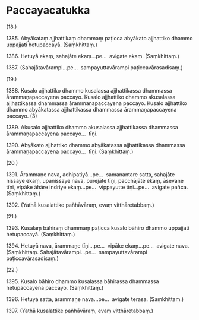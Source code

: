 

# Paccayacatukka





(18.)

1385\. Abyākataṃ ajjhattikaṃ dhammaṃ paṭicca abyākato ajjhattiko dhammo uppajjati hetupaccayā. (Saṃkhittaṃ.)

1386\. Hetuyā ekaṃ, sahajāte ekaṃ…pe…  avigate ekaṃ. (Saṃkhittaṃ.)

1387\. (Sahajātavārampi…pe…  sampayuttavārampi paṭiccavārasadisaṃ.)

(19.)

1388\. Kusalo ajjhattiko dhammo kusalassa ajjhattikassa dhammassa ārammaṇapaccayena paccayo. Kusalo ajjhattiko dhammo akusalassa ajjhattikassa dhammassa ārammaṇapaccayena paccayo. Kusalo ajjhattiko dhammo abyākatassa ajjhattikassa dhammassa ārammaṇapaccayena paccayo. (3)

1389\. Akusalo ajjhattiko dhammo akusalassa ajjhattikassa dhammassa ārammaṇapaccayena paccayo…  tīṇi.

1390\. Abyākato ajjhattiko dhammo abyākatassa ajjhattikassa dhammassa ārammaṇapaccayena paccayo…  tīṇi. (Saṃkhittaṃ.)

(20.)

1391\. Ārammaṇe nava, adhipatiyā…pe…  samanantare satta, sahajāte nissaye ekaṃ, upanissaye nava, purejāte tīṇi, pacchājāte ekaṃ, āsevane tīṇi, vipāke āhāre indriye ekaṃ…pe…  vippayutte tīṇi…pe…  avigate pañca. (Saṃkhittaṃ.)

1392\. (Yathā kusalattike pañhāvāraṃ, evaṃ vitthāretabbaṃ.)

(21.)

1393\. Kusalaṃ bāhiraṃ dhammaṃ paṭicca kusalo bāhiro dhammo uppajjati hetupaccayā. (Saṃkhittaṃ.)

1394\. Hetuyā nava, ārammaṇe tīṇi…pe…  vipāke ekaṃ…pe…  avigate nava. (Saṃkhittaṃ. Sahajātavārampi…pe…  sampayuttavārampi paṭiccavārasadisaṃ.)

(22.)

1395\. Kusalo bāhiro dhammo kusalassa bāhirassa dhammassa hetupaccayena paccayo. (Saṃkhittaṃ.)

1396\. Hetuyā satta, ārammaṇe nava…pe…  avigate terasa. (Saṃkhittaṃ.)

1397\. (Yathā kusalattike pañhāvāraṃ, evaṃ vitthāretabbaṃ.)




